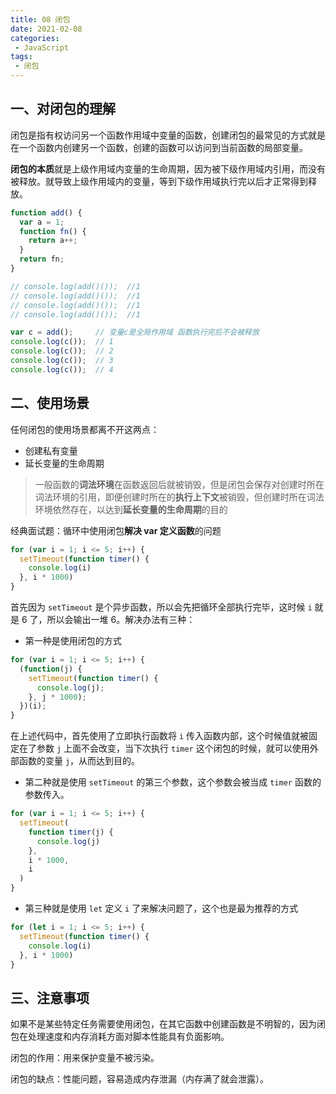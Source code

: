 ```yaml
---
title: 08 闭包
date: 2021-02-08
categories: 
 - JavaScript
tags:
 - 闭包
---
```


## 一、对闭包的理解

闭包是指有权访问另一个函数作用域中变量的函数，创建闭包的最常见的方式就是在一个函数内创建另一个函数，创建的函数可以访问到当前函数的局部变量。

**闭包的本质**就是上级作用域内变量的生命周期，因为被下级作用域内引用，而没有被释放。就导致上级作用域内的变量，等到下级作用域执行完以后才正常得到释放。

```js
function add() {
  var a = 1;
  function fn() {
    return a++;
  }
  return fn;
}

// console.log(add()());  //1
// console.log(add()());  //1
// console.log(add()());  //1
// console.log(add()());  //1

var c = add();     // 变量c是全局作用域 函数执行完后不会被释放
console.log(c());  // 1
console.log(c());  // 2
console.log(c());  // 3
console.log(c());  // 4
```

## 二、使用场景

任何闭包的使用场景都离不开这两点：

- 创建私有变量
- 延长变量的生命周期

> 一般函数的**词法环境**在函数返回后就被销毁，但是闭包会保存对创建时所在词法环境的引用，即便创建时所在的**执行上下文**被销毁，但创建时所在词法环境依然存在，以达到**延长变量的生命周期**的目的

经典面试题：循环中使用闭包**解决 var 定义函数**的问题

```js
for (var i = 1; i <= 5; i++) {
  setTimeout(function timer() {
    console.log(i)
  }, i * 1000)
}
```

首先因为 `setTimeout` 是个异步函数，所以会先把循环全部执行完毕，这时候 `i` 就是 6 了，所以会输出一堆 6。解决办法有三种：

- 第一种是使用闭包的方式

```javascript
for (var i = 1; i <= 5; i++) {
  (function(j) {
    setTimeout(function timer() {
      console.log(j);
    }, j * 1000);
  })(i);
}
```

在上述代码中，首先使用了立即执行函数将 `i` 传入函数内部，这个时候值就被固定在了参数 `j` 上面不会改变，当下次执行 `timer` 这个闭包的时候，就可以使用外部函数的变量 `j`，从而达到目的。

- 第二种就是使用 `setTimeout` 的第三个参数，这个参数会被当成 `timer` 函数的参数传入。

```javascript
for (var i = 1; i <= 5; i++) {
  setTimeout(
    function timer(j) {
      console.log(j)
    },
    i * 1000,
    i
  )
}
```

- 第三种就是使用 `let` 定义 `i` 了来解决问题了，这个也是最为推荐的方式

```javascript
for (let i = 1; i <= 5; i++) {
  setTimeout(function timer() {
    console.log(i)
  }, i * 1000)
}
```

## 三、注意事项

如果不是某些特定任务需要使用闭包，在其它函数中创建函数是不明智的，因为闭包在处理速度和内存消耗方面对脚本性能具有负面影响。

闭包的作用：用来保护变量不被污染。

闭包的缺点：性能问题，容易造成内存泄漏（内存满了就会泄露）。